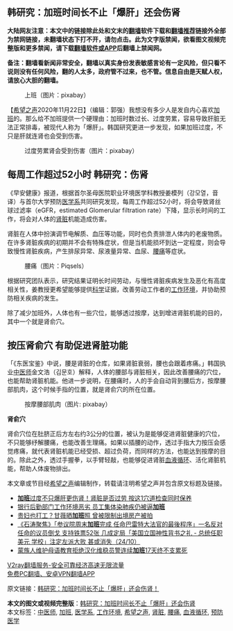 <h2>韩研究：加班时间长不止「爆肝」还会伤肾</h2> <p class="notice"><b>大陆网友注意：本文中的链接除此处和文末的<a href="https://github.com/bannedbook/fanqiang" >翻墙</a>软件下载和<a href="https://github.com/killgcd/justmysocks/blob/master/README.md">翻墙推荐</a>链接外全部为禁网链接，未翻墙状态下打不开，请勿点击。此为文字版禁闻，欲看图文视频完整版和更多禁闻，请下载<a href="https://github.com/bannedbook/fanqiang">翻墙软件或APP</a>后翻墙上禁闻网。</p><p>备注：翻墙看新闻非常安全，翻墙以真实身份发表敏感言论有一定风险，但只看不说则没有任何风险，翻的人太多，政府管不过来，也不管。信息自由是天赋人权，请放心大胆的翻墙。</b></p>  <div class="entry"> <figure><figcaption>上班（图片：pixabay）</figcaption></figure> <p>【<span class='wp_keywordlink_affiliate'><a href="https://www.soundofhope.org" title="希望之声" target="_blank">希望之声</a></span>2020年11月22日】（编辑：郭强）我想没有多少人是发自内心喜欢<a href="https://www.bannedbook.org/bnews/tag/%E5%8A%A0%E7%8F%AD/" class="st_tag internal_tag" rel="tag" title="标签 加班 下的日志">加班</a>的。那么给不加班提供一个硬理由：加班时数过长、过度劳累，容易导致肝脏无法正常排毒，被现代人称为「爆肝」。韩国研究更进一步发现，如果加班过度，不只是肝就连肾也会受到伤害。</p> <figure><figcaption>过度劳累肾会受到伤害（图片：pixabay）</figcaption></figure> <h2>每周工作超过52小时 韩研究：伤肾</h2> <p>《早安健康》报道，根据首尔圣母医院职业环境医学科教授姜模列（강모열，音译）与首尔大学预防<a href="https://www.bannedbook.org/bnews/tag/%E5%8C%BB%E5%AD%A6%E7%B3%BB/" class="st_tag internal_tag" rel="tag" title="标签 医学系 下的日志">医学系</a>共同研究发现，每周工作超过52小时，将会导致肾丝球过滤率（eGFR，estimated Glomerular filtration rate）下降，显示长时间的工作，将会对人体的<a href="https://www.bannedbook.org/bnews/tag/%e8%82%be%e8%84%8f/" class="st_tag internal_tag" rel="tag" title="标签 肾脏 下的日志">肾脏</a>机能造成伤害。</p> <p>肾脏在人体中扮演调节电解质、血压等功能，同时也负责排泄人体内的老废物质。在许多肾脏疾病的初期并不会有特殊症状，但是当机能损坏到达一定程度，则会导致慢性肾脏疾病，产生排尿异常、尿液量异常、血尿、<a href="https://www.bannedbook.org/bnews/tag/%E8%85%B0%E7%97%9B/" class="st_tag internal_tag" rel="tag" title="标签 腰痛 下的日志">腰痛</a>等症状。</p>  <figure><figcaption>腰痛（图片：Piqsels）</figcaption></figure> <p>根据研究团队表示，研究结果证明长时间劳动，与慢性肾脏疾病发生及恶化有高度相关性，姜教授更希望能够提供<span class='wp_keywordlink'><a href="https://www.bannedbook.org/forum11/topic309.html" title="禁片：“科学”的棍子" target="_blank">科学</a></span>证据，改善劳动工作者的<a href="https://www.bannedbook.org/bnews/tag/%E5%B7%A5%E4%BD%9C%E7%8E%AF%E5%A2%83/" class="st_tag internal_tag" rel="tag" title="标签 工作环境 下的日志">工作环境</a>，并协助预防相关疾病的发生。</p> <p>除了减少加班外，人体也有一些穴位，能够透过按摩，达到增进肾脏机能的目的，其中一个就是肾俞穴。</p> <h2>按压肾俞穴 有助促进肾脏功能</h2> <p>「《东医宝鉴》中说，腰是肾脏的仓库，如果肾脏衰弱，腰也会跟着疼痛。」韩国执业<a href="https://www.bannedbook.org/bnews/tag/%e4%b8%ad%e5%8c%bb%e5%b8%88/" class="st_tag internal_tag" rel="tag" title="标签 中医师 下的日志">中医师</a>金文浩（김문호）解释，人体的腰部与肾脏相关，因此改善腰痛的穴位，也能帮助肾脏机能。他进一步说明，在腰痛时，人的手会自动背到腰后方，按摩腰部肌肉，这个时候手指的位置，就是肾俞穴的所在位置。</p>  <figure><figcaption>按摩腰部肌肉（图片: pixabay）</figcaption></figure> <p><strong>肾俞穴</strong></p> <p>肾俞穴位在肚脐正后方左右约3公分的位置，被认为是能够促进肾脏健康的穴位，不只能够纾解腰痛，也能改善生理痛。如果以插腰的动作，透过手指大力按压会感觉疼痛，就代表肾脏机能已经受损、超过负荷，而同样的方法，也能达到按摩的目的。除此之外，透过手握拳，以手臂轻敲，也能够促进肾脏<a href="https://www.bannedbook.org/bnews/tag/%E8%A1%80%E6%B6%B2%E5%BE%AA%E7%8E%AF/" class="st_tag internal_tag" rel="tag" title="标签 血液循环 下的日志">血液循环</a>、活化肾脏机能，帮助人体废物排出。</p> <p>本文章或节目经<a href="https://www.bannedbook.org/bnews/tag/%e5%b8%8c%e6%9c%9b%e4%b9%8b%e5%a3%b0/" class="st_tag internal_tag" rel="tag" title="标签 希望之声 下的日志">希望之声</a>编辑制作，转载请注明希望之声并包含原文标题及链接。</p>  <ul class='op-related-articles' title='相关阅读'> <li><a href='https://www.bannedbook.org/bnews/health/20201123/1435510.html' target='_blank'><b>加班</b>过度不只爆肝更伤肾！肾脏是否过劳 按这1穴道检查同时保养</a></li> <li><a href='https://www.bannedbook.org/bnews/headline/20201031/1423412.html' target='_blank'>银行后勤部门工作环境恶劣 员工集体染肺疾仍被逼<b>加班</b></a></li> <li><a href='https://www.bannedbook.org/bnews/yule/20201027/1420898.html' target='_blank'>贵妇也打工？甘薇晒<b>加班</b>照 曾被限制出境房产被拍</a></li> <li><a href='https://www.bannedbook.org/bnews/bannedvideo/20201025/1419900.html' target='_blank'>《石涛聚焦》「参议院周末<b>加班</b>完成 任命巴雷特大法官的最後程序」一名反对任命的议员倒戈 支持铁票52张 几成定局「美国立国神性背书之礼 - 总统任职 美元 学校」注定左派大败 甚或消失（24/10）</a></li> <li><a href='https://www.bannedbook.org/bnews/baitai/20200923/1401833.html' target='_blank'>蒙族人维护母语教育拒绝汉化维稳员警连续<b>加班</b>17天终不支累死</a></li> </ul> <p class="texttj"> <a href="https://www.bannedbook.org/forum23/topic22702.html" target="_blank">V2ray翻墙服务-安全可靠经济高速无限流量</a><br/> <a href="https://github.com/bannedbook/fanqiang/wiki/%E7%A6%81%E9%97%BB%E7%BD%91%E5%AE%89%E5%8D%93%E7%BF%BB%E5%A2%99%E6%96%B0%E9%97%BBAPP" target="_blank">免费PC翻墙、安卓VPN翻墙APP</a></p><p>原文链接：<a class="src_link"  href="https://www.soundofhope.org/post/445360" target="_blank">韩研究：加班时间长不止「爆肝」还会伤肾！</a></p><a name='sharetosocial'></a>       <div><b>本文的图文或视频完整版</b>：<a href='https://www.bannedbook.org/bnews/comments/20201123/1435662.html'>韩研究：加班时间长不止「爆肝」还会伤肾</a></div>  </div><!--END ENTRY--> <div class="postfooter"> <div>本文标签：<a href="https://www.bannedbook.org/bnews/tag/%e4%b8%ad%e5%8c%bb%e5%b8%88/" rel="tag">中医师</a>, <a href="https://www.bannedbook.org/bnews/tag/%E5%8A%A0%E7%8F%AD/" rel="tag">加班</a>, <a href="https://www.bannedbook.org/bnews/tag/%E5%8C%BB%E5%AD%A6%E7%B3%BB/" rel="tag">医学系</a>, <a href="https://www.bannedbook.org/bnews/tag/%E5%B7%A5%E4%BD%9C%E7%8E%AF%E5%A2%83/" rel="tag">工作环境</a>, <a href="https://www.bannedbook.org/bnews/tag/%e5%b8%8c%e6%9c%9b%e4%b9%8b%e5%a3%b0/" rel="tag">希望之声</a>, <a href="https://www.bannedbook.org/bnews/tag/%e8%82%be%e8%84%8f/" rel="tag">肾脏</a>, <a href="https://www.bannedbook.org/bnews/tag/%E8%85%B0%E7%97%9B/" rel="tag">腰痛</a>, <a href="https://www.bannedbook.org/bnews/tag/%E8%A1%80%E6%B6%B2%E5%BE%AA%E7%8E%AF/" rel="tag">血液循环</a>, <a href="https://www.bannedbook.org/bnews/tag/%E9%A2%84%E9%98%B2%E5%8C%BB%E5%AD%A6/" rel="tag">预防医学</a></div>  </div><!--END POSTFOOTER--> 